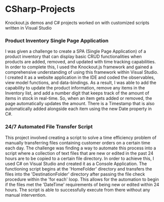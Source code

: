 # CSharp-Projects
Knockout.js demos and C# projects worked on with customized scripts written in Visual Studio

### Product Inventory Single Page Application

I was given a challenge to create a SPA (Single Page Application) of a product inventory that can display basic CRUD functionalities when products are added, removed, and updated with time tracking capabilities. 
In order to complete this, I used the Knockout.js framework and gained a comprehensive understanding of using this framework within Visual Studio. I created it as a website application in the IDE and coded the observables, view model functions, and data-bindings.
As a result, I was able to add the capability to update the product information, remove any items in the Inventory list, and add a number digit that keeps track of the amount of items in stock in real-time. So, when an item gets added or removed, the page automatically updates the amount. There is a Timestamp that is also automatically added alongside each item using the new Date property in C#.

### 24/7 Automated File Transfer Script

This project involved creating a script to solve a time efficiency problem of manually transferring files containing customer orders on a certain time each day. The challenge was finding a way to automate this process into a script where a collection of text files that are new or edited in the past 24 hours are to be copied to a certain file directory. In order to achieve this, I used C# on Visual Studio and created it as a Console Application. The functioning script begins at the 'HomeFolder' directory and transfers the files into the 'DestinationFolder' directory after passing the file check procedure within the 'for each' loop. This allows for the automation to begin if the files met the 'DateTime' requirements of being new or edited within 24 hours. The script is able to successfully execute from there without any manual intervention. 
